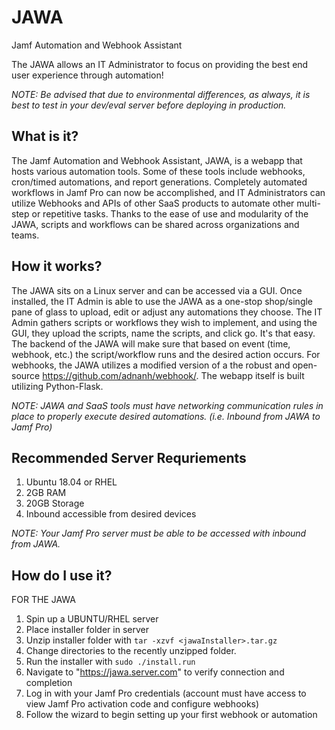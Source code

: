 # JAWA
Jamf Automation and Webhook Assistant

The JAWA allows an IT Administrator to focus on providing the best end user experience through automation!

*NOTE: Be advised that due to environmental differences, as always, it is best to test in your dev/eval server before deploying in production.*

## What is it?

The Jamf Automation and Webhook Assistant, JAWA, is a webapp that hosts various automation tools. Some of these tools include webhooks, cron/timed automations, and report generations.  Completely automated workflows in Jamf Pro can now be accomplished, and IT Administrators can utilize Webhooks and APIs of other SaaS products to automate other multi-step or repetitive tasks.  Thanks to the ease of use and modularity of the JAWA, scripts and workflows can be shared across organizations and teams.

## How it works?

The JAWA sits on a Linux server and can be accessed via a GUI. Once installed, the IT Admin is able to use the JAWA as a one-stop shop/single pane of glass to upload, edit or adjust any automations they choose. The IT Admin gathers scripts or workflows they wish to implement, and using the GUI, they upload the scripts, name the scripts, and click go. It's that easy. The backend of the JAWA will make sure that based on event (time, webhook, etc.) the script/workflow runs and the desired action occurs. For webhooks, the JAWA utilizes a modified version of a the robust and open-source https://github.com/adnanh/webhook/. The webapp itself is built utilizing Python-Flask.

*NOTE: JAWA and SaaS tools must have networking communication rules in place to properly execute desired automations. (i.e. Inbound from JAWA to Jamf Pro)*


## Recommended Server Requriements
1. Ubuntu 18.04 or RHEL
2. 2GB RAM
3. 20GB Storage
4. Inbound accessible from desired devices

*NOTE: Your Jamf Pro server must be able to be accessed with inbound from JAWA.*


## How do I use it?
FOR THE JAWA
1. Spin up a UBUNTU/RHEL server
2. Place installer folder in server
3. Unzip installer folder with `tar -xzvf <jawaInstaller>.tar.gz`
4. Change directories to the recently unzipped folder.
5. Run the installer with `sudo ./install.run`
6. Navigate to "https://jawa.server.com" to verify connection and completion
7. Log in with your Jamf Pro credentials (account must have access to view Jamf Pro activation code and configure webhooks)
8. Follow the wizard to begin setting up your first webhook or automation
